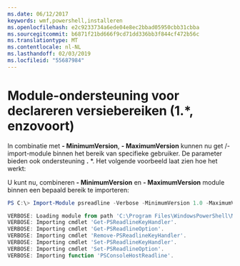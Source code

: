 ```yaml
---
ms.date: 06/12/2017
keywords: wmf,powershell,installeren
ms.openlocfilehash: e2c9233734a6ede04e8ec2bbad05950cbb31cbba
ms.sourcegitcommit: b6871f21bd666f9cd71dd336bb3f844cf472b56c
ms.translationtype: MT
ms.contentlocale: nl-NL
ms.lasthandoff: 02/03/2019
ms.locfileid: "55687984"
---
```

# <a name="modules-support-for-declaring-version-ranges-1-etc"></a>Module-ondersteuning voor declareren versiebereiken (1.*, enzovoort)
In combinatie met **- MinimumVersion**, **- MaximumVersion** kunnen nu get /-import-module binnen het bereik van specifieke gebruiker. De parameter bieden ook ondersteuning **.** \*. Het volgende voorbeeld laat zien hoe het werkt:

U kunt nu, combineren **- MinimumVersion** en **- MaximumVersion** module binnen een bepaald bereik te importeren:

```powershell
PS C:\> Import-Module psreadline -Verbose -MinimumVersion 1.0 -MaximumVersion 1.2.*

VERBOSE: Loading module from path 'C:\Program Files\WindowsPowerShell\Modules\psreadline\1.1\psreadline.psd1'.
VERBOSE: Importing cmdlet 'Get-PSReadlineKeyHandler'.
VERBOSE: Importing cmdlet 'Get-PSReadlineOption'.
VERBOSE: Importing cmdlet 'Remove-PSReadlineKeyHandler'.
VERBOSE: Importing cmdlet 'Set-PSReadlineKeyHandler'.
VERBOSE: Importing cmdlet 'Set-PSReadlineOption'.
VERBOSE: Importing function 'PSConsoleHostReadline'.
```
